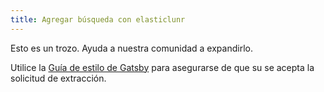 ```yaml
---
title: Agregar búsqueda con elasticlunr
---
```


Esto es un trozo. Ayuda a nuestra comunidad a expandirlo.

Utilice la [Guía de estilo de Gatsby](/contributing/gatsby-style-guide/) para asegurarse de que su
se acepta la solicitud de extracción.
